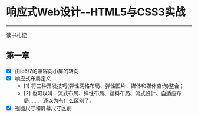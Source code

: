# 响应式Web设计--HTML5与CSS3实战

------
读书札记

## 第一章
- [x] 由ie6/7的兼容向小屏的转向
- [x] 响应式布局定义
	- [1] 将三种开发技巧(弹性网格布局、弹性图片、媒体和媒体查询)整合；
	- [2] 也可以叫：流式布局、弹性布局、塑料布局、流式设计、自适应布局......，还以为有什么区别了。
- [x] 视图尺寸和屏幕尺寸区别
